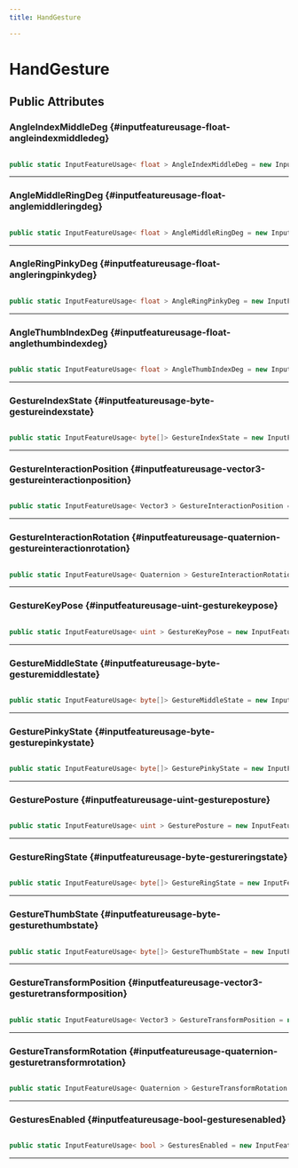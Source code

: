 ```yaml
---
title: HandGesture

---
```


# HandGesture










## Public Attributes

### AngleIndexMiddleDeg {#inputfeatureusage-float-angleindexmiddledeg}

```csharp

public static InputFeatureUsage< float > AngleIndexMiddleDeg = new InputFeatureUsage<float>("MLAngleIndexMiddleDeg");

```






-----------

### AngleMiddleRingDeg {#inputfeatureusage-float-anglemiddleringdeg}

```csharp

public static InputFeatureUsage< float > AngleMiddleRingDeg = new InputFeatureUsage<float>("MLAngleMiddleRingDeg");

```






-----------

### AngleRingPinkyDeg {#inputfeatureusage-float-angleringpinkydeg}

```csharp

public static InputFeatureUsage< float > AngleRingPinkyDeg = new InputFeatureUsage<float>("MLAngleRingPinkyDeg");

```






-----------

### AngleThumbIndexDeg {#inputfeatureusage-float-anglethumbindexdeg}

```csharp

public static InputFeatureUsage< float > AngleThumbIndexDeg = new InputFeatureUsage<float>("MLAngleThumbIndexDeg");

```






-----------

### GestureIndexState {#inputfeatureusage-byte-gestureindexstate}

```csharp

public static InputFeatureUsage< byte[]> GestureIndexState = new InputFeatureUsage<byte[]>("MLGestureIndexState");

```






-----------

### GestureInteractionPosition {#inputfeatureusage-vector3-gestureinteractionposition}

```csharp

public static InputFeatureUsage< Vector3 > GestureInteractionPosition = new InputFeatureUsage<Vector3>("MLHandGestureInteractionPosition");

```






-----------

### GestureInteractionRotation {#inputfeatureusage-quaternion-gestureinteractionrotation}

```csharp

public static InputFeatureUsage< Quaternion > GestureInteractionRotation = new InputFeatureUsage<Quaternion>("MLHandGestureInteractionRotation");

```






-----------

### GestureKeyPose {#inputfeatureusage-uint-gesturekeypose}

```csharp

public static InputFeatureUsage< uint > GestureKeyPose = new InputFeatureUsage<uint>("MLHandGestureKeyPose");

```






-----------

### GestureMiddleState {#inputfeatureusage-byte-gesturemiddlestate}

```csharp

public static InputFeatureUsage< byte[]> GestureMiddleState = new InputFeatureUsage<byte[]>("MLGestureMiddleState");

```






-----------

### GesturePinkyState {#inputfeatureusage-byte-gesturepinkystate}

```csharp

public static InputFeatureUsage< byte[]> GesturePinkyState = new InputFeatureUsage<byte[]>("MLGesturePinkyState");

```






-----------

### GesturePosture {#inputfeatureusage-uint-gestureposture}

```csharp

public static InputFeatureUsage< uint > GesturePosture = new InputFeatureUsage<uint>("MLHandGesturePosture");

```






-----------

### GestureRingState {#inputfeatureusage-byte-gestureringstate}

```csharp

public static InputFeatureUsage< byte[]> GestureRingState = new InputFeatureUsage<byte[]>("MLGestureRingState");

```






-----------

### GestureThumbState {#inputfeatureusage-byte-gesturethumbstate}

```csharp

public static InputFeatureUsage< byte[]> GestureThumbState = new InputFeatureUsage<byte[]>("MLGestureThumbState");

```






-----------

### GestureTransformPosition {#inputfeatureusage-vector3-gesturetransformposition}

```csharp

public static InputFeatureUsage< Vector3 > GestureTransformPosition = new InputFeatureUsage<Vector3>("MLHandGestureTransformPosition");

```






-----------

### GestureTransformRotation {#inputfeatureusage-quaternion-gesturetransformrotation}

```csharp

public static InputFeatureUsage< Quaternion > GestureTransformRotation = new InputFeatureUsage<Quaternion>("MLHandGestureTransformRotation");

```






-----------

### GesturesEnabled {#inputfeatureusage-bool-gesturesenabled}

```csharp

public static InputFeatureUsage< bool > GesturesEnabled = new InputFeatureUsage<bool>("MLHandGestureEnabled");

```






-----------

